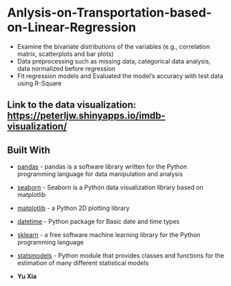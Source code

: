 # Anlysis-on-Transportation-based-on-Linear-Regression
*   Examine the bivariate distributions of the variables (e.g., correlation matrix, scatterplots and bar plots)
*   Data preprocessing such as missing data, categorical data analysis, data normalized before regression
*   Fit regression models and Evaluated the model’s accuracy with test data using R-Square

## Link to the data visualization: https://peterljw.shinyapps.io/imdb-visualization/

## Built With

* [pandas](https://pandas.pydata.org/) -  pandas is a software library written for the Python programming language for data manipulation and analysis
* [seaborn](https://seaborn.pydata.org/) - Seaborn is a Python data visualization library based on matplotlib
* [matplotlib](https://matplotlib.org/) -  a Python 2D plotting library
* [datetime](https://docs.python.org/3/library/datetime.html) - Python package for Basic date and time types
* [sklearn](https://scikit-learn.org/stable/) -  a free software machine learning library for the Python programming language
* [statsmodels](https://www.statsmodels.org/stable/index.html) - Python module that provides classes and functions for the estimation of many different statistical models

* **Yu Xia** 

